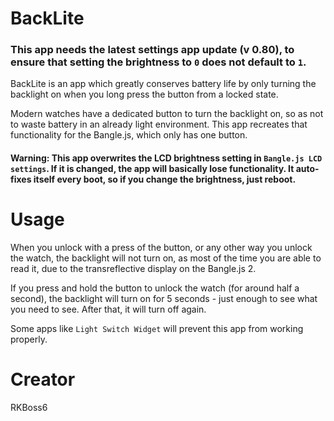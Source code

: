# BackLite
### This app needs the latest settings app update (v 0.80), to ensure that setting the brightness to `0` does not default to `1`.

BackLite is an app which greatly conserves battery life by only turning the backlight on when you long press the button from a locked state.

Modern watches have a dedicated button to turn the backlight on, so as not to waste battery in an already light environment. This app recreates that functionality for the Bangle.js, which only has one button.

#### Warning: This app overwrites the LCD brightness setting in `Bangle.js LCD settings`. If it is changed, the app will basically lose functionality. It auto-fixes itself every boot, so if you change the brightness, just reboot.
# Usage
When you unlock with a press of the button, or any other way you unlock the watch, the backlight will not turn on, as most of the time you are able to read it, due to the transreflective display on the Bangle.js 2. 

If you press and hold the button to unlock the watch (for around half a second), the backlight will turn on for 5 seconds - just enough to see what you need to see. After that, it will turn off again.

Some apps like `Light Switch Widget` will prevent this app from working properly.
# Creator
RKBoss6
